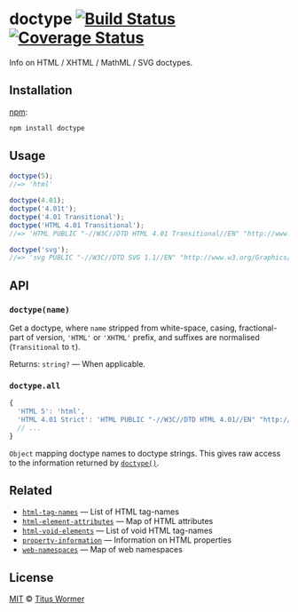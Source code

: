 # doctype [![Build Status][travis-badge]][travis] [![Coverage Status][codecov-badge]][codecov]

Info on HTML / XHTML / MathML / SVG doctypes.

## Installation

[npm][]:

```bash
npm install doctype
```

## Usage

```js
doctype(5);
//=> 'html'

doctype(4.01);
doctype('4.01t');
doctype('4.01 Transitional');
doctype('HTML 4.01 Transitional');
//=> 'HTML PUBLIC "-//W3C//DTD HTML 4.01 Transitional//EN" "http://www.w3.org/TR/html4/loose.dtd"'

doctype('svg');
//=> 'svg PUBLIC "-//W3C//DTD SVG 1.1//EN" "http://www.w3.org/Graphics/SVG/1.1/DTD/svg11.dtd"'
```

## API

### `doctype(name)`

Get a doctype, where `name` stripped from white-space, casing,
fractional-part of version, `'HTML'` or `'XHTML'` prefix, and
suffixes are normalised (`Transitional` to `t`).

Returns: `string?` — When applicable.

### `doctype.all`

```js
{
  'HTML 5': 'html',
  'HTML 4.01 Strict': 'HTML PUBLIC "-//W3C//DTD HTML 4.01//EN" "http://www.w3.org/TR/html4/strict.dtd"',
  // ...
}
```

`Object` mapping doctype names to doctype strings.  This gives raw
access to the information returned by [`doctype()`](#doctypename).

## Related

*   [`html-tag-names`](https://github.com/wooorm/html-tag-names)
    — List of HTML tag-names
*   [`html-element-attributes`](https://github.com/wooorm/html-element-attributes)
    — Map of HTML attributes
*   [`html-void-elements`](https://github.com/wooorm/html-void-elements)
    — List of void HTML tag-names
*   [`property-information`](https://github.com/wooorm/property-information)
    — Information on HTML properties
*   [`web-namespaces`](https://github.com/wooorm/web-namespaces)
    — Map of web namespaces

## License

[MIT][license] © [Titus Wormer][author]

<!-- Definitions -->

[travis-badge]: https://img.shields.io/travis/wooorm/doctype.svg

[travis]: https://travis-ci.org/wooorm/doctype

[codecov-badge]: https://img.shields.io/codecov/c/github/wooorm/doctype.svg

[codecov]: https://codecov.io/github/wooorm/doctype

[npm]: https://docs.npmjs.com/cli/install

[license]: LICENSE

[author]: http://wooorm.com
